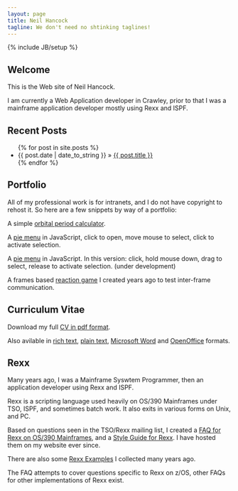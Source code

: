 ```yaml
---
layout: page
title: Neil Hancock
tagline: We don't need no shtinking taglines!
---
```

{% include JB/setup %}

## Welcome

This is the Web site of Neil Hancock.

I am currently a Web Application developer in Crawley, prior to that I was a mainframe application developer mostly using Rexx and ISPF. 

## Recent Posts

<ul class="posts">
  {% for post in site.posts %}
    <li><span>{{ post.date | date_to_string }}</span> &raquo; <a href="{{ BASE_PATH }}{{ post.url }}">{{ post.title }}</a></li>
  {% endfor %}
</ul>

    
## Portfolio

All of my professional work is for intranets, and I do not have copyright to rehost it. So here are a few snippets by way of a portfolio:

A simple [orbital period calculator](portfolio/deltapavonis.html).

A [pie menu](portfolio/piemenu/piemenu_click.html) in JavaScript, click to open, move mouse to select, click to activate selection.

A [pie menu](portfolio/piemenu/piemenu_move.html) in JavaScript. In this version: click, hold mouse down, drag to select, release to activate selection. (under development)

A frames based [reaction game](portfolio/reactiongame/index.html) I created years ago to test inter-frame communication.

## Curriculum Vitae

Download my full [CV in pdf format](cv/NHancock_CV.pdf).

Also avilable in [rich text](cv/NHancock_CV.rtf),  [plain text](cv/NHancock_CV.txt),  [Microsoft Word](cv/NHancock_CV.docx) and [OpenOffice](cv/NHancock_CV.odt) formats.

## Rexx

Many years ago, I was a Mainframe Syswtem Programmer, then an application developer using Rexx and ISPF.

Rexx is a scripting language used heavily on OS/390 Mainframes under TSO, ISPF, and sometimes batch work. It also exits in various forms on Unix, and PC.

Based on questions seen in the TSO/Rexx mailing list, I created a [FAQ for Rexx on OS/390 Mainframes](Computers/rexxfaq.html), and a [Style Guide for Rexx](Computers/RexxStyleGuide.html). I have hosted them on my website ever since.

There are also some [Rexx Examples](Computers/index.html) I collected many years ago.

The FAQ attempts to cover questions specific to Rexx on z/OS, other FAQs for other implementations of Rexx exist.


